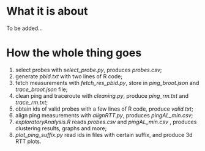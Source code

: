 # What it is about
To be added...

# How the whole thing goes
1. select probes with *select_probe.py*, produces *probes.csv*;
2. generate *pbid.txt* with two lines of R code;
3. fetch measurements with *fetch_res_pbid.py*, store in *ping_broot.json* and *trace_broot.json* file;
4. clean ping and traceroute with *cleaning.py*, produce *ping_rm.txt* and *trace_rm.txt*;
5. obtain ids of valid probes with a few lines of R code, produce *valid.txt*;
6. align ping measurements with *alignRTT.py*, produces *pingAL_min.csv*;
7. *exploratoryAnalysis.R* reads *probes.csv* and *pingAL_min.csv* , produces clustering results, graphs and more;
8. *plot_ping_suffix.py* read ids in files with certain suffix, and produce 3d RTT plots.

